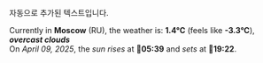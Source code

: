 
자동으로 추가된 텍스트입니다.

<!--START_SECTION:weather:moscow-->
Currently in **Moscow** (RU), the weather is: **1.4°C** (feels like **-3.3°C**), ***overcast clouds***<br/>
On *April 09, 2025*, the *sun rises* at 🌅**05:39** and *sets* at 🌇**19:22**.
<!--END_SECTION:weather-->

